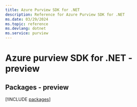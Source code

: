 ```yaml
---
title: Azure Purview SDK for .NET
description: Reference for Azure Purview SDK for .NET
ms.date: 03/29/2024
ms.topic: reference
ms.devlang: dotnet
ms.service: purview
---
```

# Azure purview SDK for .NET - preview
## Packages - preview
[!INCLUDE [packages](purview-index.md)]